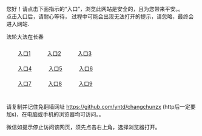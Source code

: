 您好！请点击下面指示的“入口”，浏览此网站是安全的，且为您带来平安。。 <br/>
点击入口后，请耐心等待， 过程中可能会出现无法打开的提示，请忽略，最终会进入网站. </br>

法轮大法在长春<br/>
<div style="padding:10px"><a style="margin:20px" target="_blank" href="https://dicbxhukv2kyx.cloudfront.net/2Qpsp?ehmbg" id="ccLink1" rel="nofollow">入口1</a> <a target="_blank" style="margin:20px" href="https://d3blibjkx86u7m.cloudfront.net/2Qpsp?rjnqgi" id="ccLink2" rel="nofollow">入口2</a> <a style="margin:20px" target="_blank" href="https://d3kw0y7ju65avm.cloudfront.net/2Qpsp?khbkigsj" id="ccLink3" rel="nofollow">入口3</a></div>

<div style="padding:10px" ><a style="margin:20px" target="_blank" href="https://dicbxhukv2kyx.cloudfront.net/2Qpsp?ehmbg" id="ccLink4" rel="nofollow">入口4</a> <a style="margin:20px" href="https://d3blibjkx86u7m.cloudfront.net/2Qpsp?rjnqgi" target="_blank" id="ccLink5" rel="nofollow">入口5</a> <a style="margin:20px" href="https://d3kw0y7ju65avm.cloudfront.net/2Qpsp?khbkigsj" target="_blank" id="ccLink6" rel="nofollow">入口6</a></div>

<div style="padding:10px"><a style="margin:20px" target="_blank" href="https://dicbxhukv2kyx.cloudfront.net/2Qpsp?ehmbg" id="ccLink7" rel="nofollow">入口7</a> <a style="margin:20px" href="https://d3blibjkx86u7m.cloudfront.net/2Qpsp?rjnqgi" target="_blank" id="ccLink8" rel="nofollow">入口8</a> <a style="margin:20px" target="_blank" href="https://d3kw0y7ju65avm.cloudfront.net/2Qpsp?khbkigsj" id="ccLink9" rel="nofollow">入口9</a></div>

<br/>



请复制并记住免翻墙网址 https://github.com/yntd/changchunzx (http后一定要加s)，在电脑或手机的浏览器均可访问。。<br/>

微信如提示停止访问该网页，须先点击右上角，选择浏览器打开。
